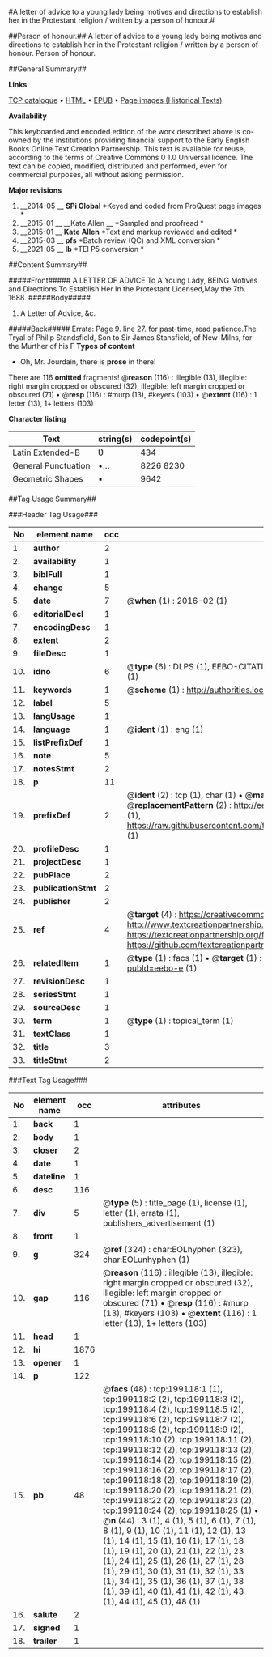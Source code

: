 #A letter of advice to a young lady being motives and directions to establish her in the Protestant religion / written by a person of honour.#

##Person of honour.##
A letter of advice to a young lady being motives and directions to establish her in the Protestant religion / written by a person of honour.
Person of honour.

##General Summary##

**Links**

[TCP catalogue](http://www.ota.ox.ac.uk/tcp/)  • 
[HTML](http://tei.it.ox.ac.uk/tcp/Texts-HTML/free/B25/B25874.html)  • 
[EPUB](http://tei.it.ox.ac.uk/tcp/Texts-EPUB/free/B25/B25874.epub) • 
[Page images (Historical Texts)](https://historicaltexts.jisc.ac.uk/eebo-11634400e)

**Availability**

This keyboarded and encoded edition of the work described above is co-owned by the
    institutions providing financial support to the Early English Books Online Text Creation
    Partnership. This text is available for reuse, according to the terms of  Creative Commons 0 1.0 Universal
    licence. The text can be copied, modified, distributed and performed, even for commercial
    purposes, all without asking permission.

**Major revisions**

1. __2014-05 __ __SPi Global__ *Keyed and coded from ProQuest page images *
1. __2015-01 __ __Kate Allen __ *Sampled and proofread *
1. __2015-01 __ __Kate Allen__ *Text and markup reviewed and edited *
1. __2015-03 __ __pfs__ *Batch review (QC) and XML conversion *
1. __2021-05 __ __lb__ *TEI P5 conversion *

##Content Summary##

#####Front#####
A LETTER OF ADVICE To A Young Lady, BEING Motives and Directions To Establish Her In the Protestant Licensed,May the 7th. 1688.
#####Body#####

1. A Letter of Advice, &c.

#####Back#####
Errata: Page 9. line 27. for past-time, read patience.The Tryal of Philip Standsfield, Son to Sir James Stansfield, of New-Milns, for the Murther of his F
**Types of content**

  * Oh, Mr. Jourdain, there is **prose** in there!

There are 116 **omitted** fragments! 
 @__reason__ (116) : illegible (13), illegible: right margin cropped or obscured (32), illegible: left margin cropped or obscured (71)  •  @__resp__ (116) : #murp (13), #keyers (103)  •  @__extent__ (116) : 1 letter (13), 1+ letters (103)

**Character listing**


|Text|string(s)|codepoint(s)|
|---|---|---|
|Latin Extended-B|Ʋ|434|
|General Punctuation|•…|8226 8230|
|Geometric Shapes|▪|9642|

##Tag Usage Summary##

###Header Tag Usage###

|No|element name|occ|attributes|
|---|---|---|---|
|1.|__author__|2||
|2.|__availability__|1||
|3.|__biblFull__|1||
|4.|__change__|5||
|5.|__date__|7| @__when__ (1) : 2016-02 (1)|
|6.|__editorialDecl__|1||
|7.|__encodingDesc__|1||
|8.|__extent__|2||
|9.|__fileDesc__|1||
|10.|__idno__|6| @__type__ (6) : DLPS (1), EEBO-CITATION (1), VID (1), EEBO-PROQUEST (1), STC (1), OCLC (1)|
|11.|__keywords__|1| @__scheme__ (1) : http://authorities.loc.gov/ (1)|
|12.|__label__|5||
|13.|__langUsage__|1||
|14.|__language__|1| @__ident__ (1) : eng (1)|
|15.|__listPrefixDef__|1||
|16.|__note__|5||
|17.|__notesStmt__|2||
|18.|__p__|11||
|19.|__prefixDef__|2| @__ident__ (2) : tcp (1), char (1)  •  @__matchPattern__ (2) : ([0-9\-]+):([0-9IVX]+) (1), (.+) (1)  •  @__replacementPattern__ (2) : http://eebo.chadwyck.com/downloadtiff?vid=$1&page=$2 (1), https://raw.githubusercontent.com/textcreationpartnership/Texts/master/tcpchars.xml#$1 (1)|
|20.|__profileDesc__|1||
|21.|__projectDesc__|1||
|22.|__pubPlace__|2||
|23.|__publicationStmt__|2||
|24.|__publisher__|2||
|25.|__ref__|4| @__target__ (4) : https://creativecommons.org/publicdomain/zero/1.0/ (1), http://www.textcreationpartnership.org/docs/. (1), https://textcreationpartnership.org/faq/#faq05 (1), https://github.com/textcreationpartnership (1)|
|26.|__relatedItem__|1| @__type__ (1) : facs (1)  •  @__target__ (1) : https://data.historicaltexts.jisc.ac.uk/view?pubId=eebo-e (1)|
|27.|__revisionDesc__|1||
|28.|__seriesStmt__|1||
|29.|__sourceDesc__|1||
|30.|__term__|1| @__type__ (1) : topical_term (1)|
|31.|__textClass__|1||
|32.|__title__|3||
|33.|__titleStmt__|2||


###Text Tag Usage###

|No|element name|occ|attributes|
|---|---|---|---|
|1.|__back__|1||
|2.|__body__|1||
|3.|__closer__|2||
|4.|__date__|1||
|5.|__dateline__|1||
|6.|__desc__|116||
|7.|__div__|5| @__type__ (5) : title_page (1), license (1), letter (1), errata (1), publishers_advertisement (1)|
|8.|__front__|1||
|9.|__g__|324| @__ref__ (324) : char:EOLhyphen (323), char:EOLunhyphen (1)|
|10.|__gap__|116| @__reason__ (116) : illegible (13), illegible: right margin cropped or obscured (32), illegible: left margin cropped or obscured (71)  •  @__resp__ (116) : #murp (13), #keyers (103)  •  @__extent__ (116) : 1 letter (13), 1+ letters (103)|
|11.|__head__|1||
|12.|__hi__|1876||
|13.|__opener__|1||
|14.|__p__|122||
|15.|__pb__|48| @__facs__ (48) : tcp:199118:1 (1), tcp:199118:2 (2), tcp:199118:3 (2), tcp:199118:4 (2), tcp:199118:5 (2), tcp:199118:6 (2), tcp:199118:7 (2), tcp:199118:8 (2), tcp:199118:9 (2), tcp:199118:10 (2), tcp:199118:11 (2), tcp:199118:12 (2), tcp:199118:13 (2), tcp:199118:14 (2), tcp:199118:15 (2), tcp:199118:16 (2), tcp:199118:17 (2), tcp:199118:18 (2), tcp:199118:19 (2), tcp:199118:20 (2), tcp:199118:21 (2), tcp:199118:22 (2), tcp:199118:23 (2), tcp:199118:24 (2), tcp:199118:25 (1)  •  @__n__ (44) : 3 (1), 4 (1), 5 (1), 6 (1), 7 (1), 8 (1), 9 (1), 10 (1), 11 (1), 12 (1), 13 (1), 14 (1), 15 (1), 16 (1), 17 (1), 18 (1), 19 (1), 20 (1), 21 (1), 22 (1), 23 (1), 24 (1), 25 (1), 26 (1), 27 (1), 28 (1), 29 (1), 30 (1), 31 (1), 32 (1), 33 (1), 34 (1), 35 (1), 36 (1), 37 (1), 38 (1), 39 (1), 40 (1), 41 (1), 42 (1), 43 (1), 44 (1), 45 (1), 48 (1)|
|16.|__salute__|2||
|17.|__signed__|1||
|18.|__trailer__|1||
